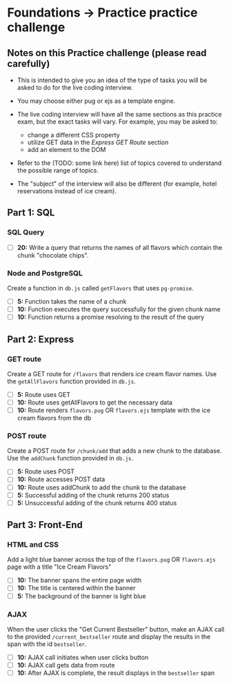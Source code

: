 # Foundations -> Practice practice challenge

## Notes on this Practice challenge (please read carefully)

- This is intended to give you an idea of the type of tasks you will be asked to do for the live coding interview.

- You may choose either pug or ejs as a template engine.

- The live coding interview will have all the same sections as this practice exam, but the exact tasks will vary. For example, you may be asked to:
  - change a different CSS property
  - utilize GET data in the *Express GET Route* section
  - add an element to the DOM

- Refer to the (TODO: some link here) list of topics covered to understand the possible range of topics.

- The "subject" of the interview will also be different (for example, hotel reservations instead of ice cream).

## Part 1: SQL

### SQL Query

  - [ ] __20:__ Write a query that returns the names of all flavors which contain the chunk "chocolate chips".

### Node and PostgreSQL
Create a function in `db.js` called `getFlavors` that uses `pg-promise`.

  - [ ] __5:__ Function takes the name of a chunk
  - [ ] __10:__ Function executes the query successfully for the given chunk name
  - [ ] __10:__ Function returns a promise resolving to the result of the query

## Part 2: Express

### GET route
Create a GET route for `/flavors` that renders ice cream flavor names. Use the `getAllFlavors` function provided in `db.js`.

- [ ] __5:__ Route uses GET
- [ ] __10:__ Route uses getAllFlavors to get the necessary data
- [ ] __10:__ Route renders `flavors.pug` OR `flavors.ejs` template with the ice cream flavors from the db

### POST route
Create a POST route for `/chunk/add` that adds a new chunk to the database. Use the `addChunk` function provided in `db.js`.

- [ ] __5:__ Route uses POST
- [ ] __10:__ Route accesses POST data
- [ ] __10:__ Route uses addChunk to add the chunk to the database
- [ ] __5:__ Successful adding of the chunk returns 200 status
- [ ] __5:__ Unsuccessful adding of the chunk returns 400 status

## Part 3: Front-End

### HTML and CSS
Add a light blue banner across the top of the `flavors.pug` OR `flavors.ejs` page with a title "Ice Cream Flavors"

- [ ] __10:__ The banner spans the entire page width
- [ ] __10:__ The title is centered within the banner
- [ ] __5:__ The background of the banner is light blue

### AJAX
When the user clicks the "Get Current Bestseller" button, make an AJAX call to the provided `/current_bestseller` route and display the results in the span with the id `bestseller`.

- [ ] __10:__ AJAX call initiates when user clicks button
- [ ] __10:__ AJAX call gets data from route
- [ ] __10:__ After AJAX is complete, the result displays in the `bestseller` span
